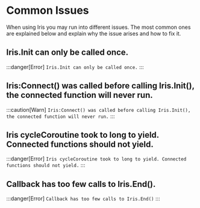 # Common Issues

When using Iris you may run into different issues. The most common ones are explained below and explain why the issue arises and how to fix it.

## Iris.Init can only be called once.
:::danger[Error]
`Iris.Init can only be called once.`
:::

## Iris:Connect() was called before calling Iris.Init(), the connected function will never run.
:::caution[Warn]
`Iris:Connect() was called before calling Iris.Init(), the connected function will never run.`
:::


## Iris cycleCoroutine took to long to yield. Connected functions should not yield.
:::danger[Error]
`Iris cycleCoroutine took to long to yield. Connected functions should not yield.`
:::

## Callback has too few calls to Iris.End().
:::danger[Error]
`Callback has too few calls to Iris.End()`
:::
